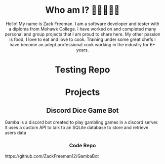 <h1 align = center>Who am I? 🍜👨‍💻👨‍🍳</h1>
<p align = center>Hello! My name is Zack Freeman. I am a software developer and tester with a diploma from Mohawk College.
I have worked on and completed many personal and group projects that I am proud to share here. My other passion
is food, I love to eat and love to cook. Training under some great chefs I have become an adept professional cook
working in the industry for 6+ years.</p>

<h1 align = center>Testing Repo</h1>

<h1 align = center>Projects</h1>
<h2 align = center>Discord Dice Game Bot</h2>
<p>Gamba is a discord bot created to play gambling games in a discord server. It uses a custom API to talk to an SQLite database to store and retrieve users data</p>
<h3 align = center>Code Repo</h3>
<p>https://github.com/ZackFreeman12/GambaBot</p>



